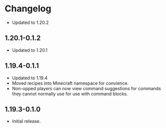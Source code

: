 # Changelog

- Updated to 1.20.2

## 1.20.1-0.1.2

- Updated to 1.20.1

## 1.19.4-0.1.1

- Updated to 1.19.4
- Moved recipes into Minecraft namespace for convience.
- Non-opped players can now view command suggestions for commands they cannot normally use for use with command blocks.

## 1.19.3-0.1.0

- Initial release.
